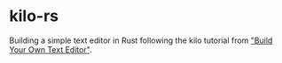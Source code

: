 kilo-rs
=======

Building a simple text editor in Rust following the kilo tutorial from ["Build Your Own Text Editor"](http://www.viewsourcecode.org/snaptoken/kilo/index.html).
